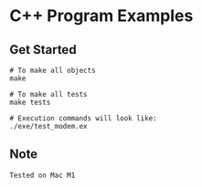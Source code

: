 # C++ Program Examples

## Get Started
```
# To make all objects
make

# To make all tests
make tests

# Execution commands will look like:
./exe/test_modem.ex
```

## Note
```
Tested on Mac M1
```